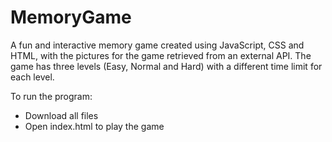 # MemoryGame
A fun and interactive memory game created using JavaScript, CSS and HTML, with the pictures for the game retrieved from an external API. The game has three levels (Easy, Normal and Hard) with a different time limit for each level.

To run the program:
- Download all files
- Open index.html to play the game
